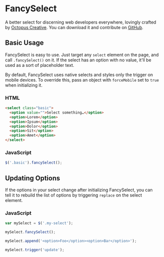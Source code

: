 FancySelect
===========

A better select for discerning web developers everywhere, lovingly crafted by [Octopus Creative](http://octopuscreative.com). You can download it and contribute on [GitHub](https://github.com/octopuscreative/fancyselect).

Basic Usage
-----------

FancySelect is easy to use. Just target any `select` element on the page, and call `.fancySelect()` on it. If the select has an option with no value, it'll be used as a sort of placeholder text.

By default, FancySelect uses native selects and styles only the trigger on mobile devices. To override this, pass an object with `forceMobile` set to `true` when initializing it.


### HTML

``` html
<select class="basic">
  <option value="">Select something…</option>
  <option>Lorem</option>
  <option>Ipsum</option>
  <option>Dolor</option>
  <option>Sit</option>
  <option>Amet</option>
</select>
```

### JavaScript

``` javascript
$('.basic').fancySelect();
```

Updating Options
----------------

If the options in your select change after initializing FancySelect, you can tell it to rebuild the list of options by triggering `replace` on the select element.

### JavaScript

``` javascript
var mySelect = $('.my-select');

mySelect.fancySelect();

mySelect.append('<option>Foo</option><option>Bar</option>');

mySelect.trigger('update');
```